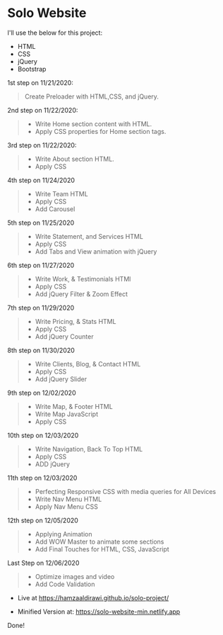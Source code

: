 # Solo Website
I'll use the below for this project: 
  - HTML
  - CSS
  - jQuery
  - Bootstrap

1st step on 11/21/2020:
> Create Preloader with HTML,CSS, and jQuery.

2nd step on 11/22/2020:
> - Write Home section content with HTML.
> - Apply CSS properties for Home section tags.

3rd step on 11/22/2020:
> - Write About section HTML.
> - Apply CSS

4th step on 11/24/2020
> - Write Team HTML
> - Apply CSS
> - Add Carousel

5th step on 11/25/2020 
> - Write Statement, and Services HTML
> - Apply CSS
> - Add Tabs and View animation with jQuery

6th step on 11/27/2020
> - Write Work, & Testimonials HTMl
> - Apply CSS
> - Add jQuery Filter & Zoom Effect

7th step on 11/29/2020
> - Write Pricing, & Stats HTML
> - Apply CSS
> - Add jQuery Counter

8th step on 11/30/2020
> - Write Clients, Blog, & Contact HTML
> - Apply CSS
> - Add jQuery Slider

9th step on 12/02/2020
> - Write Map, & Footer HTML
> - Write Map JavaScript
> - Apply CSS

10th step on 12/03/2020
> - Write Navigation, Back To Top HTML
> - Apply CSS
> - ADD jQuery

11th step on 12/03/2020
> - Perfecting Responsive CSS with media queries for All Devices
> - Write Nav Menu HTML
> - Apply Nav Menu CSS

12th step on 12/05/2020
> - Applying Animation
> - Add WOW Master to animate some sections
> - Add Final Touches for HTML, CSS, JavaScript

Last Step on 12/06/2020
> - Optimize images and video
> - Add Code Validation

  - Live at https://hamzaaldirawi.github.io/solo-project/ 

  - Minified Version at: https://solo-website-min.netlify.app

Done!
